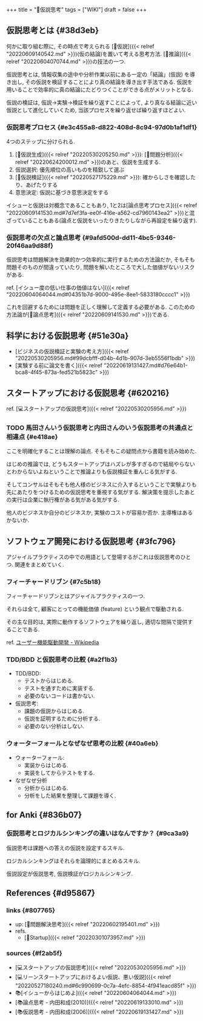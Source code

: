 +++
title = "📝仮説思考"
tags = ["WIKI"]
draft = false
+++

## 仮説思考とは {#38d3eb}

何かに取り組む際に, その時点で考えられる [📝仮説]({{< relref "20220609140542.md" >}})(仮の結論)を置いて考える思考方法. [📝推論]({{< relref "20220604070744.md" >}})の技法の一つ.

仮説思考とは, 情報収集の途中や分析作業以前にある一定の「結論」(仮説) を導き出し, その仮説を検証することにより真の結論を導き出す手法である. 仮説を用いることで効率的に真の結論にたどりつくことができる点がメリットとなる.

仮説の検証は, 仮説→実験→検証を繰り返すことによって, より真なる結論に近い仮説として進化していくため, 当該プロセスを繰り返せば繰り返すほどよい.


### 仮説思考プロセス {#e3c455a8-d822-408d-8c94-97d0b1af1df1}

4つのステップに分けられる.

1.  [📝仮説生成]({{< relref "20220530205250.md" >}}): [📝問題分析]({{< relref "20220624200012.md" >}})のあと、仮説を生成する.
2.  仮説選択: 優先順位の高いものを精鋭して選ぶ
3.  [📝仮説検証]({{< relref "20220527175229.md" >}}): 確からしさを確認したり、あげたりする
4.  意思決定: 仮説に基づき意思決定をする

イシューと仮説は対概念であることもあり, 1と2は[論点思考プロセス]({{< relref "20220609141530.md#7d7ef3fa-ee0f-416e-a562-cd7960143ea2" >}})と混ざっていることもある(論点と仮説をいったりきたりしながら再設定を繰り返す).


### 仮説思考の欠点と論点思考 {#9afd500d-dd11-4bc5-9346-20f46aa9d88f}

仮説思考は問題解決を効果的かつ効率的に実行するための方法論だか, そもそも問題そのものが間違っていたり, 問題を解いたところで大した価値がないリスクがある.

ref. [イシュー度の低い仕事の価値はない]({{< relref "20220604064044.md#04351b7d-9000-495e-8ee1-5833180cccc1" >}})

これを回避するためには問題を正しく理解して定義する必要がある. このための方法論が[📝論点思考]({{< relref "20220609141530.md" >}})である.


## 科学における仮説思考 {#51e30a}

-   [ビジネスの仮説検証と実験の考え方]({{< relref "20220530205956.md#99dcbfff-d04b-4d1b-907d-3eb5556f1bdb" >}})
-   [実験する前に論文を書く]({{< relref "20220619131427.md#d76e64b1-bca8-4f45-873a-fed521b5823c" >}})


## スタートアップにおける仮説思考 {#620216}

ref. [💻スタートアップの仮説思考]({{< relref "20220530205956.md" >}})


### <span class="org-todo todo TODO">TODO</span> 馬田さんいう仮説思考と内田さんのいう仮説思考の共通点と相違点 {#e418ae}

ここを明確化することは理解の論点. そもそもこの疑問点から書籍を読み始めた.

はじめの推論では, どうもスタートアップはハズレが多すぎるので結局やらないとわからないよねということで推論よりも仮説検証を重んじる気がする.

そしてコンサルはそもそも他人様のビジネスに介入するということで実験よりも先にあたりをつけるための仮説思考を重視する気がする. 解決策を提示したあとの実行は企業に執行権がある気がある気がする.

他人のビジネスか自分のビジネスか, 実験のコストが容易か否か. 主導権はあるかないか.


## ソフトウェア開発における仮説思考 {#3fc796}

アジャイルプラクティスの中での用語として登場するがこれは仮説思考のひとつ. 関連をまとめていく.


### フィーチャードリブン {#7c5b18}

フィーチャードリブンとはアジャイルプラクティスの一つ.

それらは全て, 顧客にとっての機能価値 (feature) という観点で駆動される.

その主な目的は, 実際に動作するソフトウェアを繰り返し, 適切な間隔で提供することである.

ref. [ユーザー機能駆動開発 - Wikipedia](http://ja.wikipedia.org/wiki/%E3%83%A6%E3%83%BC%E3%82%B6%E3%83%BC%E6%A9%9F%E8%83%BD%E9%A7%86%E5%8B%95%E9%96%8B%E7%99%BA)


### TDD/BDD と仮説思考の比較 {#a2f1b3}

-   TDD/BDD:
    -   テストからはじめる.
    -   テストを通すために実装する.
    -   必要のないコードは書かない.
-   仮説思考:
    -   課題の仮説からはじめる.
    -   仮説を証明するために分析する.
    -   必要のない分析はしない.


### ウォーターフォールとなぜなぜ思考の比較 {#40a6eb}

-   ウォーターフォール:
    -   実装からはじめる.
    -   実装をしてからテストをする.
-   なぜなぜ分析
    -   分析からはじめる.
    -   分析をした結果を整理して課題を導く.


## for Anki {#836b07}


### 仮説思考とロジカルシンキングの違いはなんですか？ {#9ca3a9}

仮説思考は課題への答えの仮説を設定するスキル.

ロジカルシンキングはそれらを論理的にまとめるスキル.

仮説設定が仮説思考, 仮説検証がロジカルシンキング.


## References {#d95867}


### links {#807765}

-   up: [📝問題解決思考]({{< relref "20220602195401.md" >}})
-   refs.
    -   [📂Startup]({{< relref "20220301073957.md" >}})


### sources {#f2ab5f}

-   [💻スタートアップの仮説思考]({{< relref "20220530205956.md" >}})
-   [💻リーンスタートアップにおけるよい仮説、悪い仮説]({{< relref "20220527180240.md#6c990699-0c7a-4efc-8854-4f941eacd85f" >}})
-   📚[イシューからはじめよ]({{< relref "20220604064044.md" >}})
-   [📚論点思考 - 内田和成(2010)]({{< relref "20220619133010.md" >}})
-   [📚仮説思考 - 内田和成(2006)]({{< relref "20220619131427.md" >}})
